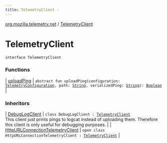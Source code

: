 ```yaml
---
title: TelemetryClient - 
---
```


[org.mozilla.telemetry.net](../index.html) / [TelemetryClient](./index.html)

# TelemetryClient

`interface TelemetryClient`

### Functions

| [uploadPing](upload-ping.html) | `abstract fun uploadPing(configuration: `[`TelemetryConfiguration`](../../org.mozilla.telemetry.config/-telemetry-configuration/index.html)`, path: `[`String`](https://kotlinlang.org/api/latest/jvm/stdlib/kotlin/-string/index.html)`, serializedPing: `[`String`](https://kotlinlang.org/api/latest/jvm/stdlib/kotlin/-string/index.html)`): `[`Boolean`](https://kotlinlang.org/api/latest/jvm/stdlib/kotlin/-boolean/index.html) |

### Inheritors

| [DebugLogClient](../-debug-log-client/index.html) | `class DebugLogClient : `[`TelemetryClient`](./index.md)<br>This client just prints pings to logcat instead of uploading them. Therefore this client is only useful for debugging purposes. |
| [HttpURLConnectionTelemetryClient](../-http-u-r-l-connection-telemetry-client/index.html) | `open class HttpURLConnectionTelemetryClient : `[`TelemetryClient`](./index.md) |

